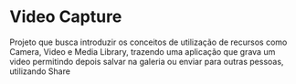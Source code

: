 # Video Capture

Projeto que busca introduzir os conceitos de utilização de recursos como Camera, Video e Media Library, trazendo uma aplicação que grava um video permitindo depois salvar na galeria ou enviar para outras pessoas, utilizando Share